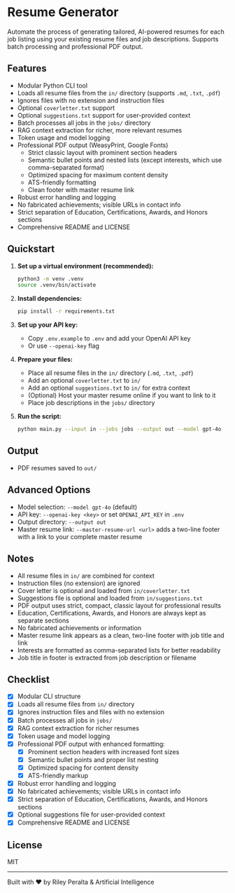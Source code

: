 # Resume Generator

Automate the process of generating tailored, AI-powered resumes for each job listing using your existing resume files and job descriptions. Supports batch processing and professional PDF output.

## Features

- Modular Python CLI tool
- Loads all resume files from the `in/` directory (supports `.md`, `.txt`, `.pdf`)
- Ignores files with no extension and instruction files
- Optional `coverletter.txt` support
- Optional `suggestions.txt` support for user-provided context
- Batch processes all jobs in the `jobs/` directory
- RAG context extraction for richer, more relevant resumes
- Token usage and model logging
- Professional PDF output (WeasyPrint, Google Fonts)
  - Strict classic layout with prominent section headers
  - Semantic bullet points and nested lists (except interests, which use comma-separated format)
  - Optimized spacing for maximum content density
  - ATS-friendly formatting
  - Clean footer with master resume link
- Robust error handling and logging
- No fabricated achievements; visible URLs in contact info
- Strict separation of Education, Certifications, Awards, and Honors sections
- Comprehensive README and LICENSE

## Quickstart

1. **Set up a virtual environment (recommended):**

   ```bash
   python3 -m venv .venv
   source .venv/bin/activate
   ```

2. **Install dependencies:**

   ```bash
   pip install -r requirements.txt
   ```

3. **Set up your API key:**

   - Copy `.env.example` to `.env` and add your OpenAI API key
   - Or use `--openai-key` flag

4. **Prepare your files:**

   - Place all resume files in the `in/` directory (`.md`, `.txt`, `.pdf`)
   - Add an optional `coverletter.txt` to `in/`
   - Add an optional `suggestions.txt` to `in/` for extra context
   - (Optional) Host your master resume online if you want to link to it
   - Place job descriptions in the `jobs/` directory

5. **Run the script:**

   ```bash
   python main.py --input in --jobs jobs --output out --model gpt-4o
   ```

## Output

- PDF resumes saved to `out/`

## Advanced Options

- Model selection: `--model gpt-4o` (default)
- API key: `--openai-key <key>` or set `OPENAI_API_KEY` in `.env`
- Output directory: `--output out`
- Master resume link: `--master-resume-url <url>` adds a two-line footer with a link to your complete master resume

## Notes

- All resume files in `in/` are combined for context
- Instruction files (no extension) are ignored
- Cover letter is optional and loaded from `in/coverletter.txt`
- Suggestions file is optional and loaded from `in/suggestions.txt`
- PDF output uses strict, compact, classic layout for professional results
- Education, Certifications, Awards, and Honors are always kept as separate sections
- No fabricated achievements or information
- Master resume link appears as a clean, two-line footer with job title and link
- Interests are formatted as comma-separated lists for better readability
- Job title in footer is extracted from job description or filename

## Checklist

- [x] Modular CLI structure
- [x] Loads all resume files from `in/` directory
- [x] Ignores instruction files and files with no extension
- [x] Batch processes all jobs in `jobs/`
- [x] RAG context extraction for richer resumes
- [x] Token usage and model logging
- [x] Professional PDF output with enhanced formatting:
  - [x] Prominent section headers with increased font sizes
  - [x] Semantic bullet points and proper list nesting
  - [x] Optimized spacing for content density
  - [x] ATS-friendly markup
- [x] Robust error handling and logging
- [x] No fabricated achievements; visible URLs in contact info
- [x] Strict separation of Education, Certifications, Awards, and Honors sections
- [x] Optional suggestions file for user-provided context
- [x] Comprehensive README and LICENSE

## License

MIT

---

Built with ❤️ by Riley Peralta & Artificial Intelligence
